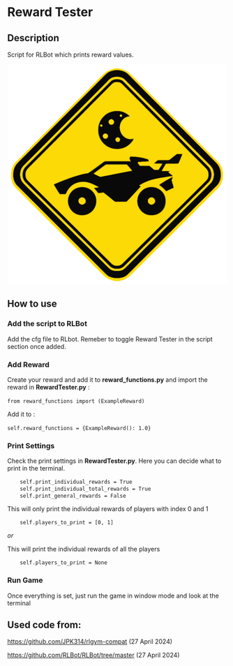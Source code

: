 # Reward Tester

## Description

Script for RLBot which prints reward values.

![Logo](https://github.com/Nutelladroid/RewardTester/blob/main/logo.png?raw=true)


## How to use
### Add the script to RLBot

Add the cfg file to RLbot. Remeber to toggle Reward Tester in the script section once added.

### Add Reward

Create your reward and add it to **reward_functions.py** and import the reward in **RewardTester.py** :

`from reward_functions import (ExampleReward)`

Add it to : 

`self.reward_functions = {ExampleReward(): 1.0}`


### Print Settings

Check the print settings in **RewardTester.py**. Here you can decide what to print in the terminal.
```
    self.print_individual_rewards = True 
    self.print_individual_total_rewards = True 
    self.print_general_rewards = False 
```
This will only print the individual rewards of players with index 0 and 1
```
    self.players_to_print = [0, 1] 
```
*or*

This will print the individual rewards of all the players 
```
    self.players_to_print = None 
```

### Run Game
Once everything is set, just run the game in window mode and look at the terminal






## Used code from:

https://github.com/JPK314/rlgym-compat (27 April 2024)

https://github.com/RLBot/RLBot/tree/master (27 April 2024)

